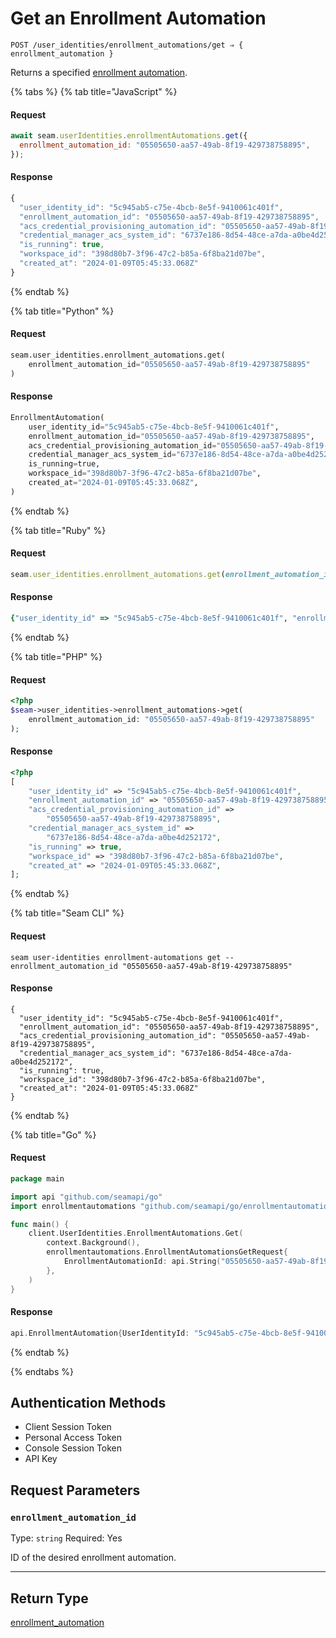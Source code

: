 # Get an Enrollment Automation

```
POST /user_identities/enrollment_automations/get ⇒ { enrollment_automation }
```

Returns a specified [enrollment automation](https://docs.seam.co/latest/capability-guides/mobile-access-in-development/issuing-mobile-credentials-from-an-access-control-system).

{% tabs %}
{% tab title="JavaScript" %}
#### Request

```javascript
await seam.userIdentities.enrollmentAutomations.get({
  enrollment_automation_id: "05505650-aa57-49ab-8f19-429738758895",
});
```

#### Response

```javascript
{
  "user_identity_id": "5c945ab5-c75e-4bcb-8e5f-9410061c401f",
  "enrollment_automation_id": "05505650-aa57-49ab-8f19-429738758895",
  "acs_credential_provisioning_automation_id": "05505650-aa57-49ab-8f19-429738758895",
  "credential_manager_acs_system_id": "6737e186-8d54-48ce-a7da-a0be4d252172",
  "is_running": true,
  "workspace_id": "398d80b7-3f96-47c2-b85a-6f8ba21d07be",
  "created_at": "2024-01-09T05:45:33.068Z"
}
```
{% endtab %}

{% tab title="Python" %}
#### Request

```python
seam.user_identities.enrollment_automations.get(
    enrollment_automation_id="05505650-aa57-49ab-8f19-429738758895"
)
```

#### Response

```python
EnrollmentAutomation(
    user_identity_id="5c945ab5-c75e-4bcb-8e5f-9410061c401f",
    enrollment_automation_id="05505650-aa57-49ab-8f19-429738758895",
    acs_credential_provisioning_automation_id="05505650-aa57-49ab-8f19-429738758895",
    credential_manager_acs_system_id="6737e186-8d54-48ce-a7da-a0be4d252172",
    is_running=true,
    workspace_id="398d80b7-3f96-47c2-b85a-6f8ba21d07be",
    created_at="2024-01-09T05:45:33.068Z",
)
```
{% endtab %}

{% tab title="Ruby" %}
#### Request

```ruby
seam.user_identities.enrollment_automations.get(enrollment_automation_id: "05505650-aa57-49ab-8f19-429738758895")
```

#### Response

```ruby
{"user_identity_id" => "5c945ab5-c75e-4bcb-8e5f-9410061c401f", "enrollment_automation_id" => "05505650-aa57-49ab-8f19-429738758895", "acs_credential_provisioning_automation_id" => "05505650-aa57-49ab-8f19-429738758895", "credential_manager_acs_system_id" => "6737e186-8d54-48ce-a7da-a0be4d252172", "is_running" => true, "workspace_id" => "398d80b7-3f96-47c2-b85a-6f8ba21d07be", "created_at" => "2024-01-09T05:45:33.068Z"}
```
{% endtab %}

{% tab title="PHP" %}
#### Request

```php
<?php
$seam->user_identities->enrollment_automations->get(
    enrollment_automation_id: "05505650-aa57-49ab-8f19-429738758895"
);
```

#### Response

```php
<?php
[
    "user_identity_id" => "5c945ab5-c75e-4bcb-8e5f-9410061c401f",
    "enrollment_automation_id" => "05505650-aa57-49ab-8f19-429738758895",
    "acs_credential_provisioning_automation_id" =>
        "05505650-aa57-49ab-8f19-429738758895",
    "credential_manager_acs_system_id" =>
        "6737e186-8d54-48ce-a7da-a0be4d252172",
    "is_running" => true,
    "workspace_id" => "398d80b7-3f96-47c2-b85a-6f8ba21d07be",
    "created_at" => "2024-01-09T05:45:33.068Z",
];
```
{% endtab %}

{% tab title="Seam CLI" %}
#### Request

```seam_cli
seam user-identities enrollment-automations get --enrollment_automation_id "05505650-aa57-49ab-8f19-429738758895"
```

#### Response

```seam_cli
{
  "user_identity_id": "5c945ab5-c75e-4bcb-8e5f-9410061c401f",
  "enrollment_automation_id": "05505650-aa57-49ab-8f19-429738758895",
  "acs_credential_provisioning_automation_id": "05505650-aa57-49ab-8f19-429738758895",
  "credential_manager_acs_system_id": "6737e186-8d54-48ce-a7da-a0be4d252172",
  "is_running": true,
  "workspace_id": "398d80b7-3f96-47c2-b85a-6f8ba21d07be",
  "created_at": "2024-01-09T05:45:33.068Z"
}
```
{% endtab %}

{% tab title="Go" %}
#### Request

```go
package main

import api "github.com/seamapi/go"
import enrollmentautomations "github.com/seamapi/go/enrollmentautomations"

func main() {
	client.UserIdentities.EnrollmentAutomations.Get(
		context.Background(),
		enrollmentautomations.EnrollmentAutomationsGetRequest{
			EnrollmentAutomationId: api.String("05505650-aa57-49ab-8f19-429738758895"),
		},
	)
}
```

#### Response

```go
api.EnrollmentAutomation{UserIdentityId: "5c945ab5-c75e-4bcb-8e5f-9410061c401f", EnrollmentAutomationId: "05505650-aa57-49ab-8f19-429738758895", AcsCredentialProvisioningAutomationId: "05505650-aa57-49ab-8f19-429738758895", CredentialManagerAcsSystemId: "6737e186-8d54-48ce-a7da-a0be4d252172", IsRunning: true, WorkspaceId: "398d80b7-3f96-47c2-b85a-6f8ba21d07be", CreatedAt: "2024-01-09T05:45:33.068Z"}
```
{% endtab %}

{% endtabs %}

## Authentication Methods

- Client Session Token
- Personal Access Token
- Console Session Token
- API Key

## Request Parameters

### `enrollment_automation_id`

Type: `string`
Required: Yes

ID of the desired enrollment automation.

***

## Return Type

[enrollment\_automation](./)
